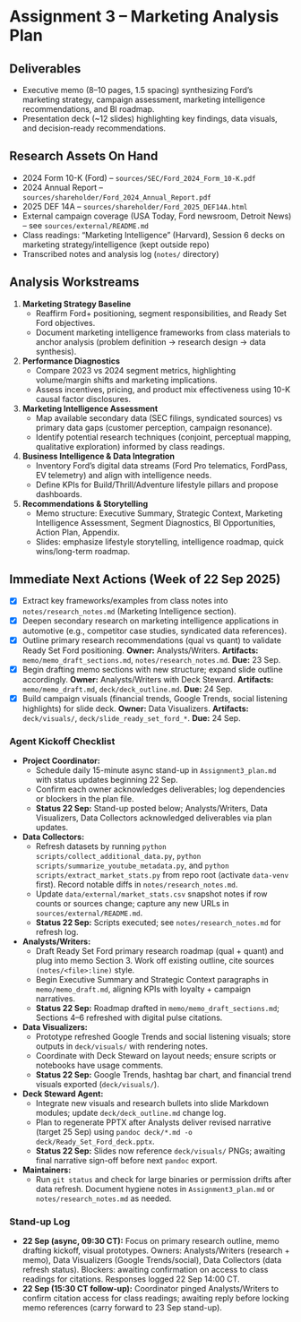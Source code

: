 # Assignment 3 – Marketing Analysis Plan

## Deliverables
- Executive memo (8–10 pages, 1.5 spacing) synthesizing Ford’s marketing strategy, campaign assessment, marketing intelligence recommendations, and BI roadmap.
- Presentation deck (~12 slides) highlighting key findings, data visuals, and decision-ready recommendations.

## Research Assets On Hand
- 2024 Form 10-K (Ford) – `sources/SEC/Ford_2024_Form_10-K.pdf`
- 2024 Annual Report – `sources/shareholder/Ford_2024_Annual_Report.pdf`
- 2025 DEF 14A – `sources/shareholder/Ford_2025_DEF14A.html`
- External campaign coverage (USA Today, Ford newsroom, Detroit News) – see `sources/external/README.md`
- Class readings: “Marketing Intelligence” (Harvard), Session 6 decks on marketing strategy/intelligence (kept outside repo)
- Transcribed notes and analysis log (`notes/` directory)

## Analysis Workstreams
1. **Marketing Strategy Baseline**
   - Reaffirm Ford+ positioning, segment responsibilities, and Ready Set Ford objectives.
   - Document marketing intelligence frameworks from class materials to anchor analysis (problem definition → research design → data synthesis).
2. **Performance Diagnostics**
   - Compare 2023 vs 2024 segment metrics, highlighting volume/margin shifts and marketing implications.
   - Assess incentives, pricing, and product mix effectiveness using 10-K causal factor disclosures.
3. **Marketing Intelligence Assessment**
   - Map available secondary data (SEC filings, syndicated sources) vs primary data gaps (customer perception, campaign resonance).
   - Identify potential research techniques (conjoint, perceptual mapping, qualitative exploration) informed by class readings.
4. **Business Intelligence & Data Integration**
   - Inventory Ford’s digital data streams (Ford Pro telematics, FordPass, EV telemetry) and align with intelligence needs.
   - Define KPIs for Build/Thrill/Adventure lifestyle pillars and propose dashboards.
5. **Recommendations & Storytelling**
   - Memo structure: Executive Summary, Strategic Context, Marketing Intelligence Assessment, Segment Diagnostics, BI Opportunities, Action Plan, Appendix.
   - Slides: emphasize lifestyle storytelling, intelligence roadmap, quick wins/long-term roadmap.

## Immediate Next Actions (Week of 22 Sep 2025)
- [x] Extract key frameworks/examples from class notes into `notes/research_notes.md` (Marketing Intelligence section).
- [x] Deepen secondary research on marketing intelligence applications in automotive (e.g., competitor case studies, syndicated data references).
- [x] Outline primary research recommendations (qual vs quant) to validate Ready Set Ford positioning. **Owner:** Analysts/Writers. **Artifacts:** `memo/memo_draft_sections.md`, `notes/research_notes.md`. **Due:** 23 Sep.
- [x] Begin drafting memo sections with new structure; expand slide outline accordingly. **Owner:** Analysts/Writers with Deck Steward. **Artifacts:** `memo/memo_draft.md`, `deck/deck_outline.md`. **Due:** 24 Sep.
- [x] Build campaign visuals (financial trends, Google Trends, social listening highlights) for slide deck. **Owner:** Data Visualizers. **Artifacts:** `deck/visuals/`, `deck/slide_ready_set_ford_*`. **Due:** 24 Sep.

### Agent Kickoff Checklist
- **Project Coordinator:**
  - Schedule daily 15-minute async stand-up in `Assignment3_plan.md` with status updates beginning 22 Sep.
  - Confirm each owner acknowledges deliverables; log dependencies or blockers in the plan file.
  - **Status 22 Sep:** Stand-up posted below; Analysts/Writers, Data Visualizers, Data Collectors acknowledged deliverables via plan updates.
- **Data Collectors:**
  - Refresh datasets by running `python scripts/collect_additional_data.py`, `python scripts/summarize_youtube_metadata.py`, and `python scripts/extract_market_stats.py` from repo root (activate `data-venv` first). Record notable diffs in `notes/research_notes.md`.
  - Update `data/external/market_stats.csv` snapshot notes if row counts or sources change; capture any new URLs in `sources/external/README.md`.
  - **Status 22 Sep:** Scripts executed; see `notes/research_notes.md` for refresh log.
- **Analysts/Writers:**
  - Draft Ready Set Ford primary research roadmap (qual + quant) and plug into memo Section 3. Work off existing outline, cite sources `(notes/<file>:line)` style.
  - Begin Executive Summary and Strategic Context paragraphs in `memo/memo_draft.md`, aligning KPIs with loyalty + campaign narratives.
  - **Status 22 Sep:** Roadmap drafted in `memo/memo_draft_sections.md`; Sections 4–6 refreshed with digital pulse citations.
- **Data Visualizers:**
  - Prototype refreshed Google Trends and social listening visuals; store outputs in `deck/visuals/` with rendering notes.
  - Coordinate with Deck Steward on layout needs; ensure scripts or notebooks have usage comments.
  - **Status 22 Sep:** Google Trends, hashtag bar chart, and financial trend visuals exported (`deck/visuals/`).
- **Deck Steward Agent:**
  - Integrate new visuals and research bullets into slide Markdown modules; update `deck/deck_outline.md` change log.
  - Plan to regenerate PPTX after Analysts deliver revised narrative (target 25 Sep) using `pandoc deck/*.md -o deck/Ready_Set_Ford_deck.pptx`.
  - **Status 22 Sep:** Slides now reference `deck/visuals/` PNGs; awaiting final narrative sign-off before next `pandoc` export.
- **Maintainers:**
  - Run `git status` and check for large binaries or permission drifts after data refresh. Document hygiene notes in `Assignment3_plan.md` or `notes/research_notes.md` as needed.

### Stand-up Log
- **22 Sep (async, 09:30 CT):** Focus on primary research outline, memo drafting kickoff, visual prototypes. Owners: Analysts/Writers (research + memo), Data Visualizers (Google Trends/social), Data Collectors (data refresh status). Blockers: awaiting confirmation on access to class readings for citations. Responses logged 22 Sep 14:00 CT.
- **22 Sep (15:30 CT follow-up):** Coordinator pinged Analysts/Writers to confirm citation access for class readings; awaiting reply before locking memo references (carry forward to 23 Sep stand-up).
